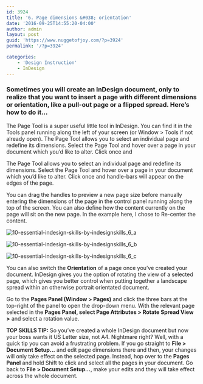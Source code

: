 ```yaml
---
id: 3924
title: '6. Page dimensions &#038; orientation'
date: '2016-09-25T14:55:20-04:00'
author: admin
layout: post
guid: 'https://www.nuggetofjoy.com/?p=3924'
permalink: '/?p=3924'

categories:
    - 'Design Instruction'
    - InDesign
---
```


### Sometimes you will create an InDesign document, only to realize that you want to insert a page with different dimensions or orientation, like a pull-out page or a flipped spread. Here’s how to do it…

The Page Tool is a super useful little tool in InDesign. You can find it in the Tools panel running along the left of your screen (or Window &gt; Tools if not already open). The Page Tool allows you to select an individual page and redefine its dimensions. Select the Page Tool and hover over a page in your document which you’d like to alter. Click once and

The Page Tool allows you to select an individual page and redefine its dimensions. Select the Page Tool and hover over a page in your document which you’d like to alter. Click once and handle-bars will appear on the edges of the page.

You can drag the handles to preview a new page size before manually entering the dimensions of the page in the control panel running along the top of the screen. You can also define how the content currently on the page will sit on the new page. In the example here, I chose to Re-center the content.

![10-essential-indesign-skills-by-indesignskills_6_a](https://image-control-storage.s3.amazonaws.com/blog-images/2016/09/27190332/10-Essential-InDesign-Skills-by-InDesignSkills_6_a.jpg)

![10-essential-indesign-skills-by-indesignskills_6_b](https://image-control-storage.s3.amazonaws.com/blog-images/2016/09/27190330/10-Essential-InDesign-Skills-by-InDesignSkills_6_b.jpg)

![10-essential-indesign-skills-by-indesignskills_6_c](https://image-control-storage.s3.amazonaws.com/blog-images/2016/09/27190328/10-Essential-InDesign-Skills-by-InDesignSkills_6_c.jpg)

You can also switch the **Orientation** of a page once you’ve created your document. InDesign gives you the option of rotating the view of a selected page, which gives you better control when putting together a landscape spread within an otherwise portrait orientated document.

Go to the **Pages Panel (Window &gt; Pages)** and click the three bars at the top-right of the panel to open the drop-down menu. With the relevant page selected in the **Pages Panel, select Page Attributes &gt; Rotate Spread View &gt;** and select a rotation value.

**TOP SKILLS TIP:** So you’ve created a whole InDesign document but now your boss wants it US Letter size, not A4. Nightmare right? Well, with a quick tip you can avoid a frustrating problem. If you go straight to **File &gt; Document Setup…** and edit page dimensions there and then, your changes will only take effect on the selected page. Instead, hop over to the **Pages Panel** and hold Shift to click and select all the pages in your document. Go back to **File &gt; Document Setup…**, make your edits and they will take effect across the whole document.